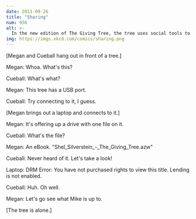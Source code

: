 ```yaml
---
date: 2011-09-26
title: "Sharing"
num: 956
alt: >-
  In the new edition of The Giving Tree, the tree uses social tools to share with its friend all the best places to buy things.
img: https://imgs.xkcd.com/comics/sharing.png
---
```

[Megan and Cueball hang out in front of a tree.]

Megan: Whoa. What's this?

Cueball: What's what?

Megan: This tree has a USB port.

Cueball: Try connecting to it, I guess.

[Megan brings out a laptop and connects to it.]

Megan: It's offering up a drive with one file on it.

Cueball: What's the file?

Megan: An eBook. "Shel\_Silverstein\_-\_The\_Giving\_Tree.azw"

Cueball: Never heard of it. Let's take a look!

Laptop: DRM Error: You have not purchased rights to view this title. Lending is not enabled.

Cueball: Huh. Oh well.

Megan: Let's go see what Mike is up to.

[The tree is alone.]